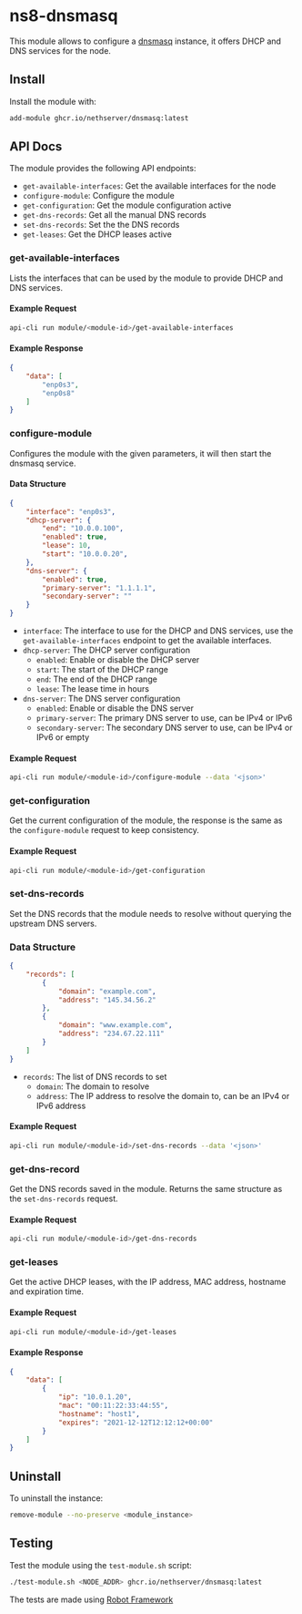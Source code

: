 # ns8-dnsmasq

This module allows to configure a [dnsmasq](https://dnsmasq.org/doc.html) instance, it offers DHCP and DNS services for the node.

## Install

Install the module with:

```bash
add-module ghcr.io/nethserver/dnsmasq:latest
```

## API Docs

The module provides the following API endpoints:

- `get-available-interfaces`: Get the available interfaces for the node
- `configure-module`: Configure the module
- `get-configuration`: Get the module configuration active
- `get-dns-records`: Get all the manual DNS records
- `set-dns-records`: Set the the DNS records
- `get-leases`: Get the DHCP leases active


### get-available-interfaces

Lists the interfaces that can be used by the module to provide DHCP and DNS services.

#### Example Request
```bash
api-cli run module/<module-id>/get-available-interfaces
```

#### Example Response
```json
{
    "data": [
        "enp0s3",
        "enp0s8"
    ]
}
```

### configure-module

Configures the module with the given parameters, it will then start the dnsmasq service.

#### Data Structure
```json
{
    "interface": "enp0s3",
    "dhcp-server": {
        "end": "10.0.0.100",
        "enabled": true,
        "lease": 10,
        "start": "10.0.0.20",
    },
    "dns-server": {
        "enabled": true,
        "primary-server": "1.1.1.1",
        "secondary-server": ""
    }
}
```

- `interface`: The interface to use for the DHCP and DNS services, use the `get-available-interfaces` endpoint to get the available interfaces.
- `dhcp-server`: The DHCP server configuration
  - `enabled`: Enable or disable the DHCP server
  - `start`: The start of the DHCP range
  - `end`: The end of the DHCP range
  - `lease`: The lease time in hours
- `dns-server`: The DNS server configuration
  - `enabled`: Enable or disable the DNS server
  - `primary-server`: The primary DNS server to use, can be IPv4 or IPv6
  - `secondary-server`: The secondary DNS server to use, can be IPv4 or IPv6 or empty

#### Example Request
```bash
api-cli run module/<module-id>/configure-module --data '<json>'
```

### get-configuration

Get the current configuration of the module, the response is the same as the `configure-module` request to keep consistency.

#### Example Request
```bash
api-cli run module/<module-id>/get-configuration
```

### set-dns-records

Set the DNS records that the module needs to resolve without querying the upstream DNS servers.

### Data Structure
```json
{
    "records": [
        {
            "domain": "example.com",
            "address": "145.34.56.2"
        },
        {
            "domain": "www.example.com",
            "address": "234.67.22.111"
        }
    ]
}
```

- `records`: The list of DNS records to set
  - `domain`: The domain to resolve
  - `address`: The IP address to resolve the domain to, can be an IPv4 or IPv6 address

#### Example Request
```bash
api-cli run module/<module-id>/set-dns-records --data '<json>'
```

### get-dns-record

Get the DNS records saved in the module. Returns the same structure as the `set-dns-records` request.

#### Example Request
```bash
api-cli run module/<module-id>/get-dns-records
```

### get-leases

Get the active DHCP leases, with the IP address, MAC address, hostname and expiration time.

#### Example Request
```bash
api-cli run module/<module-id>/get-leases
```

#### Example Response
```json
{
    "data": [
        {
            "ip": "10.0.1.20",
            "mac": "00:11:22:33:44:55",
            "hostname": "host1",
            "expires": "2021-12-12T12:12:12+00:00"
        }
    ]
}
```

## Uninstall

To uninstall the instance:

```bash
remove-module --no-preserve <module_instance>
```

## Testing

Test the module using the `test-module.sh` script:

```bash
./test-module.sh <NODE_ADDR> ghcr.io/nethserver/dnsmasq:latest
```

The tests are made using [Robot Framework](https://robotframework.org/)
